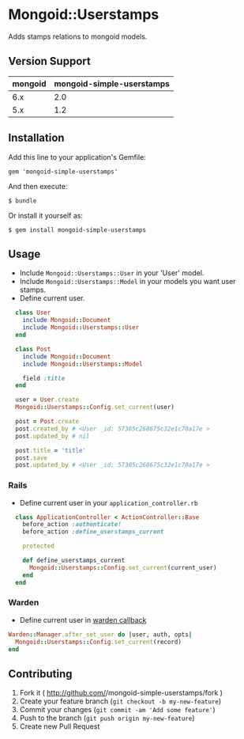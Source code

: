 # Mongoid::Userstamps

Adds stamps relations to mongoid models.

## Version Support

| mongoid | mongoid-simple-userstamps |
| ------- | ------------------------- |
| 6.x     | 2.0                       |
| 5.x     | 1.2                       |

## Installation

Add this line to your application's Gemfile:

    gem 'mongoid-simple-userstamps'

And then execute:

    $ bundle

Or install it yourself as:

    $ gem install mongoid-simple-userstamps

## Usage

* Include `Mongoid::Userstamps::User` in your 'User' model.
* Include `Mongoid::Userstamps::Model` in your models you want user stamps.
* Define current user.

```ruby
  class User
    include Mongoid::Document
    include Mongoid::Userstamps::User
  end

  class Post
    include Mongoid::Document
    include Mongoid::Userstamps::Model

    field :title
  end

  user = User.create
  Mongoid::Userstamps::Config.set_current(user)

  pòst = Post.create
  post.created_by # <User _id: 57305c268675c32e1c70a17e >
  post.updated_by # nil

  post.title = 'title'
  post.save
  post.updated_by # <User _id: 57305c268675c32e1c70a17e >
```

### Rails

* Define current user in your `application_controller.rb`

```ruby
  class ApplicationController < ActionController::Base
    before_action :authenticate!
    before_action :define_userstamps_current

    protected

    def define_userstamps_current
      Mongoid::Userstamps::Config.set_current(current_user)
    end
  end
```

### Warden

* Define current user in [warden callback](https://github.com/hassox/warden/wiki/Callbacks)

```ruby
Warden::Manager.after_set_user do |user, auth, opts|
  Mongoid::Userstamps::Config.set_current(record)
end
```

## Contributing

1. Fork it (
   http://github.com/<my-github-username>/mongoid-simple-userstamps/fork )
2. Create your feature branch (`git checkout -b my-new-feature`)
3. Commit your changes (`git commit -am 'Add some feature'`)
4. Push to the branch (`git push origin my-new-feature`)
5. Create new Pull Request
